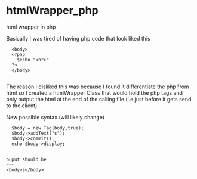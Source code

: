 # htmlWrapper_php
html wrapper in php 

Basically I was tired  of having php code that look liked this
  ~~~
    <body>
    <?php
      $echo "<br>"
    ?>
    </body>
    
   ~~~

The reason I disliked this was because I found it differentiate the php from html so I created a htmlWrapper Class that would hold the php tags and only output the html at the end of the calling file (i.e just before it gets send to the client)

New possible syntax (will likely change)

  ~~~
    $body = new Tag(body,true);
    $body->addText("s");
    $body->commit();
    echo $body->display;
    
  
   ~~~

	ouput should be
	~~~
    <body>s</body>
    
   ~~~
